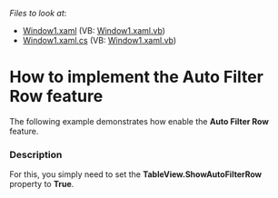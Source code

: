 <!-- default file list -->
*Files to look at*:

* [Window1.xaml](./CS/Window1.xaml) (VB: [Window1.xaml.vb](./VB/Window1.xaml.vb))
* [Window1.xaml.cs](./CS/Window1.xaml.cs) (VB: [Window1.xaml.vb](./VB/Window1.xaml.vb))
<!-- default file list end -->
# How to implement the Auto Filter Row feature


<p>The following example demonstrates how enable the <strong>Auto Filter Row</strong> feature.</p>


<h3>Description</h3>

<p>For this, you simply need to set the <strong>TableView.ShowAutoFilterRow</strong> property to <strong>True</strong>.</p>

<br/>



